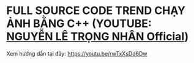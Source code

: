 # FULL SOURCE CODE TREND CHẠY ẢNH BẰNG C++ (YOUTUBE: [NGUYỄN LÊ TRỌNG NHÂN Official](https://www.youtube.com/watch?v=rwTxXsDd6Dw))
Xem hướng dẫn tại đây: https://youtu.be/rwTxXsDd6Dw

